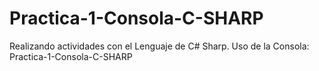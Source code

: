 # Practica-1-Consola-C-SHARP
Realizando actividades con el Lenguaje de C# Sharp. Uso de la Consola:  Practica-1-Consola-C-SHARP
